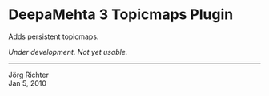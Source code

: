 
DeepaMehta 3 Topicmaps Plugin
=============================

Adds persistent topicmaps.

*Under development. Not yet usable.*



------------
Jörg Richter  
Jan 5, 2010
